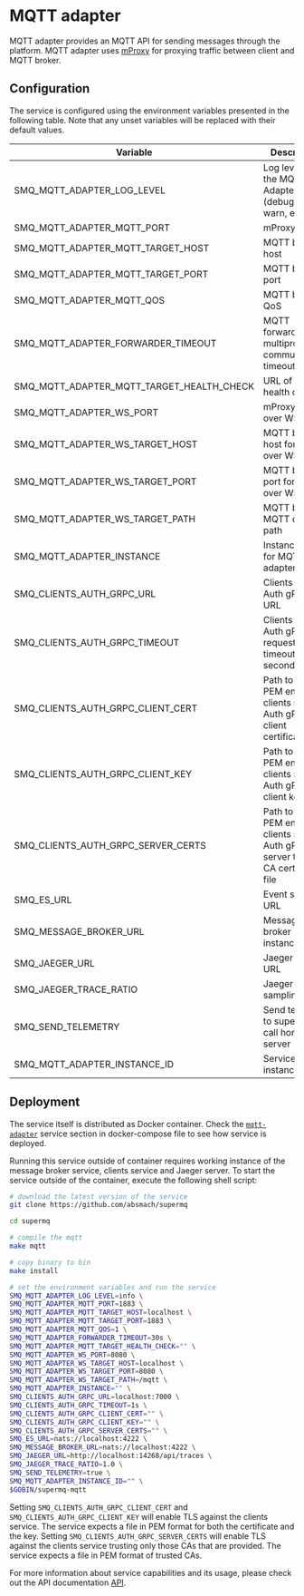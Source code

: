 # MQTT adapter

MQTT adapter provides an MQTT API for sending messages through the platform. MQTT adapter uses [mProxy](https://github.com/absmach/mproxy) for proxying traffic between client and MQTT broker.

## Configuration

The service is configured using the environment variables presented in the following table. Note that any unset variables will be replaced with their default values.

| Variable                                 | Description                                                                         | Default                           |
| ---------------------------------------- | ----------------------------------------------------------------------------------- | --------------------------------- |
| SMQ_MQTT_ADAPTER_LOG_LEVEL                | Log level for the MQTT Adapter (debug, info, warn, error)                           | info                              |
| SMQ_MQTT_ADAPTER_MQTT_PORT                | mProxy port                                                                         | 1883                              |
| SMQ_MQTT_ADAPTER_MQTT_TARGET_HOST         | MQTT broker host                                                                    | localhost                         |
| SMQ_MQTT_ADAPTER_MQTT_TARGET_PORT         | MQTT broker port                                                                    | 1883                              |
| SMQ_MQTT_ADAPTER_MQTT_QOS                 | MQTT broker QoS                                                                     | 1                                 |
| SMQ_MQTT_ADAPTER_FORWARDER_TIMEOUT        | MQTT forwarder for multiprotocol communication timeout                              | 30s                               |
| SMQ_MQTT_ADAPTER_MQTT_TARGET_HEALTH_CHECK | URL of broker health check                                                          | ""                                |
| SMQ_MQTT_ADAPTER_WS_PORT                  | mProxy MQTT over WS port                                                            | 8080                              |
| SMQ_MQTT_ADAPTER_WS_TARGET_HOST           | MQTT broker host for MQTT over WS                                                   | localhost                         |
| SMQ_MQTT_ADAPTER_WS_TARGET_PORT           | MQTT broker port for MQTT over WS                                                   | 8080                              |
| SMQ_MQTT_ADAPTER_WS_TARGET_PATH           | MQTT broker MQTT over WS path                                                       | /mqtt                             |
| SMQ_MQTT_ADAPTER_INSTANCE                 | Instance name for MQTT adapter                                                      | ""                                |
| SMQ_CLIENTS_AUTH_GRPC_URL                 | Clients service Auth gRPC URL                                                        | <localhost:7000>                  |
| SMQ_CLIENTS_AUTH_GRPC_TIMEOUT             | Clients service Auth gRPC request timeout in seconds                                 | 1s                                |
| SMQ_CLIENTS_AUTH_GRPC_CLIENT_CERT         | Path to the PEM encoded clients service Auth gRPC client certificate file           | ""                                |
| SMQ_CLIENTS_AUTH_GRPC_CLIENT_KEY          | Path to the PEM encoded clients service Auth gRPC client key file                   | ""                                |
| SMQ_CLIENTS_AUTH_GRPC_SERVER_CERTS        | Path to the PEM encoded clients server Auth gRPC server trusted CA certificate file | ""                                |
| SMQ_ES_URL                                | Event sourcing URL                                                                  | <nats://localhost:4222>           |
| SMQ_MESSAGE_BROKER_URL                    | Message broker instance URL                                                         | <nats://localhost:4222>           |
| SMQ_JAEGER_URL                            | Jaeger server URL                                                                   | <http://localhost:4318/v1/traces> |
| SMQ_JAEGER_TRACE_RATIO                    | Jaeger sampling ratio                                                               | 1.0                               |
| SMQ_SEND_TELEMETRY                        | Send telemetry to supermq call home server                                       | true                              |
| SMQ_MQTT_ADAPTER_INSTANCE_ID              | Service instance ID                                                                 | ""                                |

## Deployment

The service itself is distributed as Docker container. Check the [`mqtt-adapter`](https://github.com/absmach/supermq/blob/main/docker/docker-compose.yml) service section in docker-compose file to see how service is deployed.

Running this service outside of container requires working instance of the message broker service, clients service and Jaeger server.
To start the service outside of the container, execute the following shell script:

```bash
# download the latest version of the service
git clone https://github.com/absmach/supermq

cd supermq

# compile the mqtt
make mqtt

# copy binary to bin
make install

# set the environment variables and run the service
SMQ_MQTT_ADAPTER_LOG_LEVEL=info \
SMQ_MQTT_ADAPTER_MQTT_PORT=1883 \
SMQ_MQTT_ADAPTER_MQTT_TARGET_HOST=localhost \
SMQ_MQTT_ADAPTER_MQTT_TARGET_PORT=1883 \
SMQ_MQTT_ADAPTER_MQTT_QOS=1 \
SMQ_MQTT_ADAPTER_FORWARDER_TIMEOUT=30s \
SMQ_MQTT_ADAPTER_MQTT_TARGET_HEALTH_CHECK="" \
SMQ_MQTT_ADAPTER_WS_PORT=8080 \
SMQ_MQTT_ADAPTER_WS_TARGET_HOST=localhost \
SMQ_MQTT_ADAPTER_WS_TARGET_PORT=8080 \
SMQ_MQTT_ADAPTER_WS_TARGET_PATH=/mqtt \
SMQ_MQTT_ADAPTER_INSTANCE="" \
SMQ_CLIENTS_AUTH_GRPC_URL=localhost:7000 \
SMQ_CLIENTS_AUTH_GRPC_TIMEOUT=1s \
SMQ_CLIENTS_AUTH_GRPC_CLIENT_CERT="" \
SMQ_CLIENTS_AUTH_GRPC_CLIENT_KEY="" \
SMQ_CLIENTS_AUTH_GRPC_SERVER_CERTS="" \
SMQ_ES_URL=nats://localhost:4222 \
SMQ_MESSAGE_BROKER_URL=nats://localhost:4222 \
SMQ_JAEGER_URL=http://localhost:14268/api/traces \
SMQ_JAEGER_TRACE_RATIO=1.0 \
SMQ_SEND_TELEMETRY=true \
SMQ_MQTT_ADAPTER_INSTANCE_ID="" \
$GOBIN/supermq-mqtt
```

Setting `SMQ_CLIENTS_AUTH_GRPC_CLIENT_CERT` and `SMQ_CLIENTS_AUTH_GRPC_CLIENT_KEY` will enable TLS against the clients service. The service expects a file in PEM format for both the certificate and the key. Setting `SMQ_CLIENTS_AUTH_GRPC_SERVER_CERTS` will enable TLS against the clients service trusting only those CAs that are provided. The service expects a file in PEM format of trusted CAs.

For more information about service capabilities and its usage, please check out the API documentation [API](https://github.com/absmach/supermq/blob/main/api/asyncapi/mqtt.yml).
